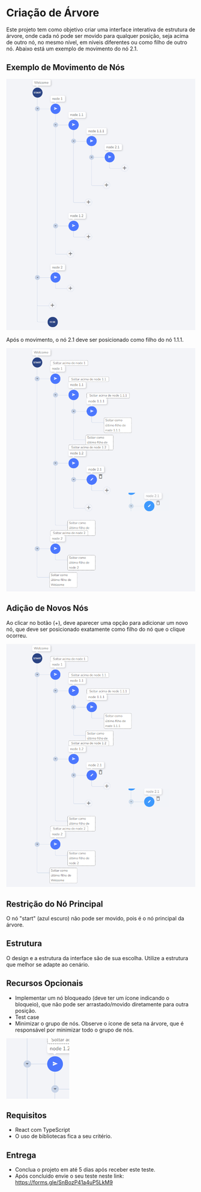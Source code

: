 # Criação de Árvore

Este projeto tem como objetivo criar uma interface interativa de estrutura de árvore, onde cada nó pode ser movido para qualquer posição, seja acima de outro nó, no mesmo nível, em níveis diferentes ou como filho de outro nó. Abaixo está um exemplo de movimento do nó 2.1.

## Exemplo de Movimento de Nós

![Exemplo](./image1.png)

Após o movimento, o nó 2.1 deve ser posicionado como filho do nó 1.1.1.

![Exemplo](./image3.png)

## Adição de Novos Nós

Ao clicar no botão (+), deve aparecer uma opção para adicionar um novo nó, que deve ser posicionado exatamente como filho do nó que o clique ocorreu.

![Exemplo](./image3.png)

## Restrição do Nó Principal

O nó "start" (azul escuro) não pode ser movido, pois é o nó principal da árvore.

## Estrutura

O design e a estrutura da interface são de sua escolha. Utilize a estrutura que melhor se adapte ao cenário.

## Recursos Opcionais

- Implementar um nó bloqueado (deve ter um ícone indicando o bloqueio), que não pode ser arrastado/movido diretamente para outra posição.
- Test case
- Minimizar o grupo de nós. Observe o ícone de seta na árvore, que é responsável por minimizar todo o grupo de nós.

![Exemplo](./image4.png)

## Requisitos

- React com TypeScript
- O uso de bibliotecas fica a seu critério.

## Entrega

- Conclua o projeto em até 5 dias após receber este teste.
- Após concluido envie o seu teste neste link: https://forms.gle/SnBozP41a4uP5LkM9